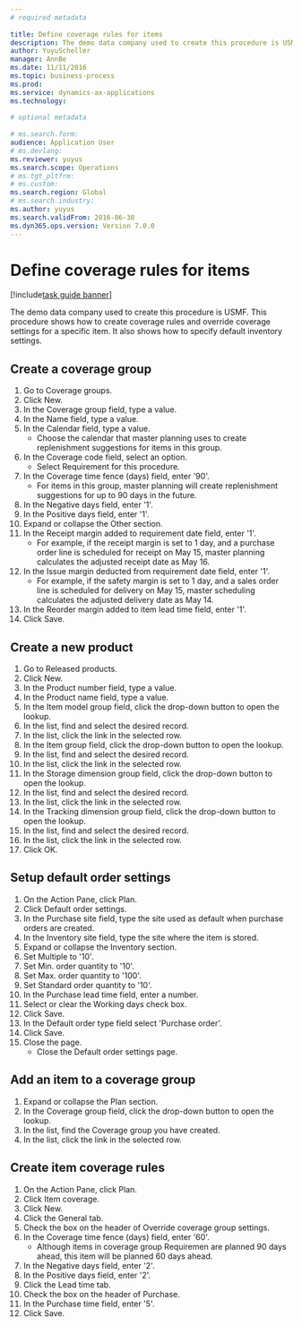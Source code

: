 ```yaml
--- 
# required metadata 
 
title: Define coverage rules for items
description: The demo data company used to create this procedure is USMF. 
author: YuyuScheller
manager: AnnBe 
ms.date: 11/11/2016
ms.topic: business-process 
ms.prod:  
ms.service: dynamics-ax-applications 
ms.technology:  
 
# optional metadata 
 
# ms.search.form:   
audience: Application User 
# ms.devlang:  
ms.reviewer: yuyus
ms.search.scope: Operations 
# ms.tgt_pltfrm:  
# ms.custom:  
ms.search.region: Global
# ms.search.industry: 
ms.author: yuyus
ms.search.validFrom: 2016-06-30 
ms.dyn365.ops.version: Version 7.0.0 
---
```

# Define coverage rules for items

[!include[task guide banner](../../includes/task-guide-banner.md)]

The demo data company used to create this procedure is USMF. This procedure shows how to create coverage rules and override coverage settings for a specific item. It also shows how to specify default inventory settings.


## Create a coverage group
1. Go to Coverage groups.
2. Click New.
3. In the Coverage group field, type a value.
4. In the Name field, type a value.
5. In the Calendar field, type a value.
    * Choose the calendar that master planning uses to create replenishment suggestions for items in this group.  
6. In the Coverage code field, select an option.
    * Select Requirement for this procedure.  
7. In the Coverage time fence (days) field, enter '90'.
    * For items in this group, master planning will create replenishment suggestions for up to 90 days in the future.  
8. In the Negative days field, enter '1'.
9. In the Positive days field, enter '1'.
10. Expand or collapse the Other section.
11. In the Receipt margin added to requirement date field, enter '1'.
    * For example, if the receipt margin is set to 1 day, and a purchase order line is scheduled for receipt on May 15, master planning calculates the adjusted receipt date as May 16.  
12. In the Issue margin deducted from requirement date field, enter '1'.
    * For example, if the safety margin is set to 1 day, and a sales order line is scheduled for delivery on May 15, master scheduling calculates the adjusted delivery date as May 14.  
13. In the Reorder margin added to item lead time field, enter '1'.
14. Click Save.

## Create a new product
1. Go to Released products.
2. Click New.
3. In the Product number field, type a value.
4. In the Product name field, type a value.
5. In the Item model group field, click the drop-down button to open the lookup.
6. In the list, find and select the desired record.
7. In the list, click the link in the selected row.
8. In the Item group field, click the drop-down button to open the lookup.
9. In the list, find and select the desired record.
10. In the list, click the link in the selected row.
11. In the Storage dimension group field, click the drop-down button to open the lookup.
12. In the list, find and select the desired record.
13. In the list, click the link in the selected row.
14. In the Tracking dimension group field, click the drop-down button to open the lookup.
15. In the list, find and select the desired record.
16. In the list, click the link in the selected row.
17. Click OK.

## Setup default order settings
1. On the Action Pane, click Plan.
2. Click Default order settings.
3. In the Purchase site field, type the site used as default when purchase orders are created.
4. In the Inventory site field, type the site where the item is stored.
5. Expand or collapse the Inventory section.
6. Set Multiple to '10'.
7. Set Min. order quantity to '10'.
8. Set Max. order quantity to '100'.
9. Set Standard order quantity to '10'.
10. In the Purchase lead time field, enter a number.
11. Select or clear the Working days check box.
12. Click Save.
13. In the Default order type field select 'Purchase order'.
14. Click Save.
15. Close the page.
    * Close the Default order settings page.  

## Add an item to a coverage group
1. Expand or collapse the Plan section.
2. In the Coverage group field, click the drop-down button to open the lookup.
3. In the list, find the Coverage group you have created.
4. In the list, click the link in the selected row.

## Create item coverage rules
1. On the Action Pane, click Plan.
2. Click Item coverage.
3. Click New.
4. Click the General tab.
5. Check the box on the header of Override coverage group settings.
6. In the Coverage time fence (days) field, enter '60'.
    * Although items in coverage group Requiremen are planned 90 days ahead, this item will be planned 60 days ahead.  
7. In the Negative days field, enter '2'.
8. In the Positive days field, enter '2'.
9. Click the Lead time tab.
10. Check the box on the header of Purchase.
11. In the Purchase time field, enter '5'.
12. Click Save.

